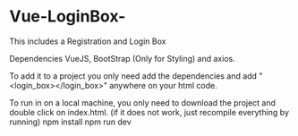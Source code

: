 # Vue-LoginBox-
This includes a Registration and Login Box

Dependencies VueJS, BootStrap (Only for Styling) and axios.

To add it to a project you only need add the dependencies and add 
"<login_box></login_box>" anywhere on your html code.

To run in on a local machine, you only need to download the project and double click on index.html.
(if it does not work, just recompile everything by running)
npm install 
npm run dev
